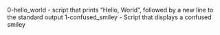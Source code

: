 0-hello_world - script that prints “Hello, World”, followed by a new line to the standard output
1-confused_smiley - Script that displays a confused smiley
